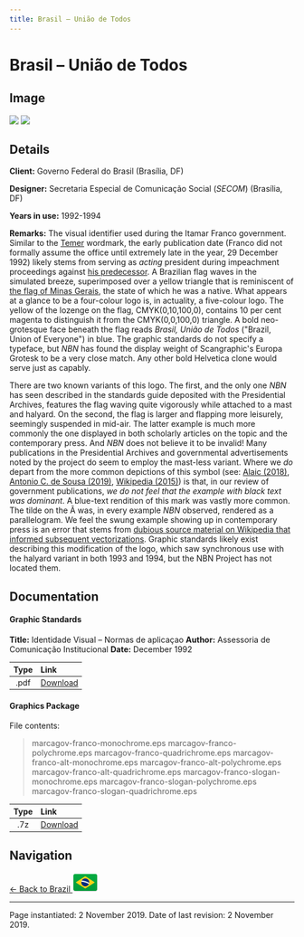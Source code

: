 ```yaml
---
title: Brasil – União de Todos
---
```


# Brasil – União de Todos

## Image

<img src="https://nationbrandingnow.com/assets/SA/BR/ITAMAR_pane.png" class="focus-image">
<img src="https://nationbrandingnow.com/assets/SA/BR/ITAMAR_pane2.png" class="focus-image">

## Details

**Client:** Governo Federal do Brasil (Brasília, DF)

**Designer:** Secretaria Especial de Comunicação Social (*SECOM*) (Brasília, DF)

**Years in use:** 1992-1994

**Remarks:** The visual identifier used during the Itamar Franco government. Similar to the [Temer](ORDEM.html) wordmark, the early publication date (Franco did not formally assume the office until extremely late in the year, 29 December 1992) likely stems from serving as *acting* president during impeachment proceedings against [his predecessor](COLLOR.html). A Brazilian flag waves in the simulated breeze, superimposed over a yellow triangle that is reminiscent of [the flag of Minas Gerais](https://pt.wikipedia.org/wiki/Bandeira_de_Minas_Gerais), the state of which he was a native. What appears at a glance to be a four-colour logo is, in actuality, a five-colour logo. The yellow of the lozenge on the flag, CMYK(0,10,100,0), contains 10 per cent magenta to distinguish it from the CMYK(0,0,100,0) triangle. A bold neo-grotesque face beneath the flag reads *Brasil, União de Todos* ("Brazil, Union of Everyone") in blue. The graphic standards do not specify a typeface, but *NBN* has found the display weight of Scangraphic's Europa Grotesk to be a very close match. Any other bold Helvetica clone would serve just as capably.

There are two known variants of this logo. The first, and the only one *NBN* has seen described in the standards guide deposited with the Presidential Archives, features the flag waving quite vigorously while attached to a mast and halyard. On the second, the flag is larger and flapping more leisurely, seemingly suspended in mid-air. The latter example is much more commonly the one displayed in both scholarly articles on the topic and the contemporary press. And *NBN* does not believe it to be invalid! Many publications in the Presidential Archives and governmental advertisements noted by the project do seem to employ the mast-less variant. Where we *do* depart from the more common depictions of this symbol (see: [Alaic (2018)](/assets/SA/BR/Alaic2018.pdf), [Antonio C. de Sousa (2019)](http://tonykarlos.com/profi/nova-marca-governo-federal/), [Wikipedia (2015)](https://commons.wikimedia.org/wiki/File:Logomarca_do_governo_Itamar_Franco.jpg)) is that, in our review of government publications, *we do not feel that the example with black text was dominant*. A blue-text rendition of this mark was vastly more common. The tilde on the Ã was, in every example *NBN* observed, rendered as a parallelogram. We feel the swung example showing up in contemporary press is an error that stems from [dubious source material on Wikipedia that informed subsequent vectorizations](https://upload.wikimedia.org/wikipedia/commons/archive/e/e2/20151024202535%21Logomarca_do_governo_Itamar_Franco.jpg). Graphic standards likely exist describing this modification of the logo, which saw synchronous use with the halyard variant in both 1993 and 1994, but the NBN Project has not located them.

## Documentation

#### Graphic Standards

**Title:** Identidade Visual – Normas de aplicaçao
**Author:** Assessoria de Comunicação Institucional
**Date:** December 1992

| Type | Link |
| :---: | :--- |
| .pdf | [Download](/assets/SA/BR/itamar/manual92.pdf) |

#### Graphics Package

File contents:
> marcagov-franco-monochrome.eps
> marcagov-franco-polychrome.eps
> marcagov-franco-quadrichrome.eps
> marcagov-franco-alt-monochrome.eps
> marcagov-franco-alt-polychrome.eps
> marcagov-franco-alt-quadrichrome.eps
> marcagov-franco-slogan-monochrome.eps
> marcagov-franco-slogan-polychrome.eps
> marcagov-franco-slogan-quadrichrome.eps

| Type | Link |
| :---: | :--- |
| .7z | [Download](/assets/SA/BR/itamar/BR_FRANCO.7z) |

## Navigation

[← Back to Brazil <img src="/images/FlagKit/SA/BR/BR@2x.png" class="flagkit">](../BR.html)

---

Page instantiated: 2 November 2019.
Date of last revision: 2 November 2019.